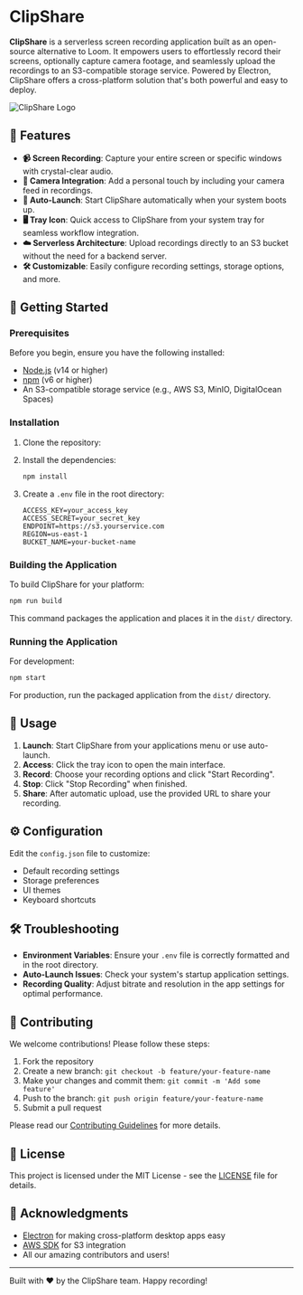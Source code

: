 # ClipShare

**ClipShare** is a serverless screen recording application built as an open-source alternative to Loom. It empowers users to effortlessly record their screens, optionally capture camera footage, and seamlessly upload the recordings to an S3-compatible storage service. Powered by Electron, ClipShare offers a cross-platform solution that's both powerful and easy to deploy.

![ClipShare Logo](https://github.com/goshops-com/clipshare/blob/main/icon.png?raw=true)

## 🚀 Features

- **📹 Screen Recording**: Capture your entire screen or specific windows with crystal-clear audio.
- **🎥 Camera Integration**: Add a personal touch by including your camera feed in recordings.
- **🚀 Auto-Launch**: Start ClipShare automatically when your system boots up.
- **🖥️ Tray Icon**: Quick access to ClipShare from your system tray for seamless workflow integration.
- **☁️ Serverless Architecture**: Upload recordings directly to an S3 bucket without the need for a backend server.
- **🛠️ Customizable**: Easily configure recording settings, storage options, and more.

## 🏁 Getting Started

### Prerequisites

Before you begin, ensure you have the following installed:

- [Node.js](https://nodejs.org/) (v14 or higher)
- [npm](https://www.npmjs.com/) (v6 or higher)
- An S3-compatible storage service (e.g., AWS S3, MinIO, DigitalOcean Spaces)

### Installation

1. Clone the repository:

2. Install the dependencies:

   ```bash
   npm install
   ```

3. Create a `.env` file in the root directory:

   ```plaintext
   ACCESS_KEY=your_access_key
   ACCESS_SECRET=your_secret_key
   ENDPOINT=https://s3.yourservice.com
   REGION=us-east-1
   BUCKET_NAME=your-bucket-name
   ```

### Building the Application

To build ClipShare for your platform:

```bash
npm run build
```

This command packages the application and places it in the `dist/` directory.

### Running the Application

For development:

```bash
npm start
```

For production, run the packaged application from the `dist/` directory.

## 📘 Usage

1. **Launch**: Start ClipShare from your applications menu or use auto-launch.
2. **Access**: Click the tray icon to open the main interface.
3. **Record**: Choose your recording options and click "Start Recording".
4. **Stop**: Click "Stop Recording" when finished.
5. **Share**: After automatic upload, use the provided URL to share your recording.

## ⚙️ Configuration

Edit the `config.json` file to customize:

- Default recording settings
- Storage preferences
- UI themes
- Keyboard shortcuts

## 🛠️ Troubleshooting

- **Environment Variables**: Ensure your `.env` file is correctly formatted and in the root directory.
- **Auto-Launch Issues**: Check your system's startup application settings.
- **Recording Quality**: Adjust bitrate and resolution in the app settings for optimal performance.

## 🤝 Contributing

We welcome contributions! Please follow these steps:

1. Fork the repository
2. Create a new branch: `git checkout -b feature/your-feature-name`
3. Make your changes and commit them: `git commit -m 'Add some feature'`
4. Push to the branch: `git push origin feature/your-feature-name`
5. Submit a pull request

Please read our [Contributing Guidelines](CONTRIBUTING.md) for more details.

## 📜 License

This project is licensed under the MIT License - see the [LICENSE](LICENSE) file for details.

## 🙏 Acknowledgments

- [Electron](https://www.electronjs.org/) for making cross-platform desktop apps easy
- [AWS SDK](https://aws.amazon.com/sdk-for-javascript/) for S3 integration
- All our amazing contributors and users!

---

Built with ❤️ by the ClipShare team. Happy recording!
